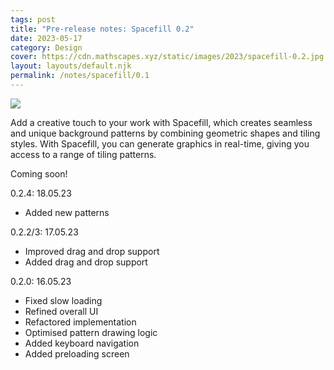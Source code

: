 ```yaml
---
tags: post
title: "Pre-release notes: Spacefill 0.2"
date: 2023-05-17
category: Design
cover: https://cdn.mathscapes.xyz/static/images/2023/spacefill-0.2.jpg
layout: layouts/default.njk
permalink: /notes/spacefill/0.1
--- 
```


<img src="https://cdn.mathscapes.xyz/static/images/2023/spacefill-0.2.jpg"/>

Add a creative touch to your work with Spacefill, which creates seamless and unique background patterns by combining geometric shapes and tiling styles. With Spacefill, you can generate graphics in real-time, giving you access to a range of tiling patterns.

Coming soon!

0.2.4: 18.05.23
- Added new patterns

0.2.2/3: 17.05.23
- Improved drag and drop support
- Added drag and drop support

0.2.0: 16.05.23
- Fixed slow loading
- Refined overall UI
- Refactored implementation
- Optimised pattern drawing logic
- Added keyboard navigation
- Added preloading screen